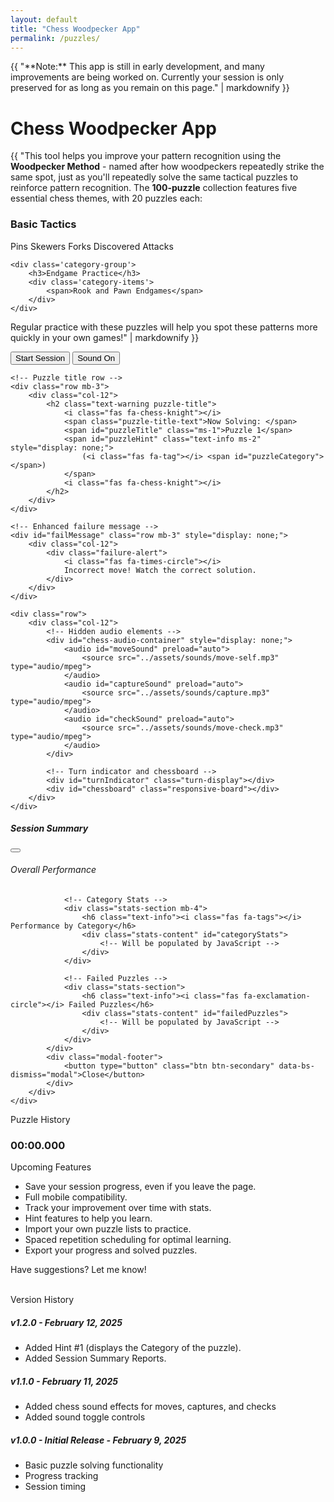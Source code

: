 ```yaml
---
layout: default
title: "Chess Woodpecker App"
permalink: /puzzles/
---
```


<div class="alert alert-warning" role="alert">
    {{ "**Note:** This app is still in early development, and many improvements are being worked on. Currently your session is only preserved for as long as you remain on this page." | markdownify }}
</div>

<h1><i class="fa-solid fa-crow"></i> Chess Woodpecker App</h1>

{{ "This tool helps you improve your pattern recognition using the **Woodpecker Method** - named after how woodpeckers repeatedly strike the same spot, just as you'll repeatedly solve the same tactical puzzles to reinforce pattern recognition. The **100-puzzle** collection features five essential chess themes, with 20 puzzles each:

<div class='puzzle-categories'>
    <div class='category-group'>
        <h3>Basic Tactics</h3>
        <div class='category-items'>
            <span>Pins</span>
            <span>Skewers</span>
            <span>Forks</span>
            <span>Discovered Attacks</span>
        </div>
    </div>
    
    <div class='category-group'>
        <h3>Endgame Practice</h3>
        <div class='category-items'>
            <span>Rook and Pawn Endgames</span>
        </div>
    </div>
</div>

Regular practice with these puzzles will help you spot these patterns more quickly in your own games!" | markdownify }}

<div id="puzzle-container" class="text-center container-fluid">
   <!-- Control buttons row -->
    <div class="row mb-3">
        <div class="col-12 d-flex justify-content-center">
            <div class="control-group">
                <button id="startPuzzle" class="btn btn-primary puzzle-btn">
                    Start Session
                </button>
                <button id="stopPuzzle" class="btn btn-warning puzzle-btn ms-2" style="display: none;">
                    <i class="fas fa-stop-circle"></i> Stop Session
                </button>
                <button id="toggleSound" class="btn puzzle-btn ms-2">
                    <i class="fas fa-volume-up"></i> Sound On
                </button>
                <button id="hintButton" class="btn btn-info puzzle-btn ms-2" style="display: none;">
                    <i class="fas fa-lightbulb"></i> Show Category
                </button>
            </div>
        </div>
    </div>

    <!-- Puzzle title row -->
    <div class="row mb-3">
        <div class="col-12">
            <h2 class="text-warning puzzle-title">
                <i class="fas fa-chess-knight"></i> 
                <span class="puzzle-title-text">Now Solving: </span>
                <span id="puzzleTitle" class="ms-1">Puzzle 1</span> 
                <span id="puzzleHint" class="text-info ms-2" style="display: none;">
                    (<i class="fas fa-tag"></i> <span id="puzzleCategory"></span>)
                </span>
                <i class="fas fa-chess-knight"></i>
            </h2>
        </div>
    </div>

    <!-- Enhanced failure message -->
    <div id="failMessage" class="row mb-3" style="display: none;">
        <div class="col-12">
            <div class="failure-alert">
                <i class="fas fa-times-circle"></i>
                Incorrect move! Watch the correct solution.
            </div>
        </div>
    </div>

    <div class="row">
        <div class="col-12">
            <!-- Hidden audio elements -->
            <div id="chess-audio-container" style="display: none;">
                <audio id="moveSound" preload="auto">
                    <source src="../assets/sounds/move-self.mp3" type="audio/mpeg">
                </audio>
                <audio id="captureSound" preload="auto">
                    <source src="../assets/sounds/capture.mp3" type="audio/mpeg">
                </audio>
                <audio id="checkSound" preload="auto">
                    <source src="../assets/sounds/move-check.mp3" type="audio/mpeg">
                </audio>
            </div>

            <!-- Turn indicator and chessboard -->
            <div id="turnIndicator" class="turn-display"></div>
            <div id="chessboard" class="responsive-board"></div>
        </div>
    </div>
</div>

<!-- Session Report Summary -->
<div class="modal fade" id="sessionSummaryModal" tabindex="-1" aria-labelledby="sessionSummaryLabel" aria-hidden="true">
    <div class="modal-dialog modal-lg">
        <div class="modal-content bg-dark text-light">
            <div class="modal-header">
                <h5 class="modal-title text-warning" id="sessionSummaryLabel">
                    <i class="fas fa-chart-bar"></i> Session Summary
                </h5>
                <button type="button" class="btn-close btn-close-white" data-bs-dismiss="modal" aria-label="Close"></button>
            </div>
            <div class="modal-body">
                <!-- Overall Stats -->
                <div class="stats-section mb-4">
                    <h6 class="text-info"><i class="fas fa-calculator"></i> Overall Performance</h6>
                    <div class="stats-content" id="overallStats">
                        <!-- Will be populated by JavaScript -->
                    </div>
                </div>

                <!-- Category Stats -->
                <div class="stats-section mb-4">
                    <h6 class="text-info"><i class="fas fa-tags"></i> Performance by Category</h6>
                    <div class="stats-content" id="categoryStats">
                        <!-- Will be populated by JavaScript -->
                    </div>
                </div>

                <!-- Failed Puzzles -->
                <div class="stats-section">
                    <h6 class="text-info"><i class="fas fa-exclamation-circle"></i> Failed Puzzles</h6>
                    <div class="stats-content" id="failedPuzzles">
                        <!-- Will be populated by JavaScript -->
                    </div>
                </div>
            </div>
            <div class="modal-footer">
                <button type="button" class="btn btn-secondary" data-bs-dismiss="modal">Close</button>
            </div>
        </div>
    </div>
</div>

<div id="puzzleHistoryCard" class="card bg-dark text-light mt-4">
    <div class="card-header text-warning">
        <i class="fas fa-stopwatch"></i> Puzzle History
    </div>
    <div class="card-body text-center">
        <ul id="puzzleHistory" class="list-unstyled">
            <!-- Puzzle times will be dynamically added here -->
        </ul>
        <h3 class="text-info">
            <span id='totalTime' class='display-6'>00:00.000</span>
        </h3>
    </div>
</div>

<div class="card bg-dark text-light mt-5">
    <div class="card-header text-warning" role="button" data-bs-toggle="collapse" 
         data-bs-target="#upcomingFeaturesContent" aria-expanded="false" 
         aria-controls="upcomingFeaturesContent" style="cursor: pointer;">
        <div class="d-flex justify-content-between align-items-center">
            <span><i class="fas fa-hourglass-half me-2"></i> Upcoming Features</span>
            <i class="fas fa-chevron-down version-toggle"></i>
        </div>
    </div>
    <div class="collapse" id="upcomingFeaturesContent">
        <div class="card-body">
            <ul class="list-unstyled">
                <li><i class="fas fa-user-lock text-info"></i> Save your session progress, even if you leave the page.</li>
                <li><i class="fas fa-mobile-alt text-info"></i> Full mobile compatibility.</li>
                <li><i class="fas fa-chart-line text-info"></i> Track your improvement over time with stats.</li>
                <li><i class="fas fa-lightbulb text-info"></i> Hint features to help you learn.</li>
                <li><i class="fas fa-file-upload text-info"></i> Import your own puzzle lists to practice.</li>
                <li><i class="fas fa-calendar-alt text-info"></i> Spaced repetition scheduling for optimal learning.</li>
                <li><i class="fas fa-file-export text-info"></i> Export your progress and solved puzzles.</li>
            </ul>
            <p>Have suggestions? Let me know!</p>
        </div>
    </div>
</div>

<br>
<div class="card bg-dark text-light mb-4">
    <div class="card-header text-warning" role="button" data-bs-toggle="collapse" 
         data-bs-target="#versionHistoryContent" aria-expanded="false" 
         aria-controls="versionHistoryContent" style="cursor: pointer;">
        <div class="d-flex justify-content-between align-items-center">
            <span><i class="fas fa-code-branch me-2"></i> Version History</span>
            <i class="fas fa-chevron-down version-toggle"></i>
        </div>
    </div>
    <div class="collapse" id="versionHistoryContent">
        <div class="card-body">
            <div class="version-list">
                <div class="version-item">
                    <h5 class="text-info">v1.2.0 - February 12, 2025</h5>
                    <ul class="list-unstyled">
                        <li><i class="fas fa-plus-circle text-success"></i> Added Hint #1 (displays the Category of the puzzle).</li>
                        <li><i class="fas fa-plus-circle text-success"></i> Added Session Summary Reports.</li>
                    </ul>
                </div>
                <div class="version-item">
                    <h5 class="text-info">v1.1.0 - February 11, 2025</h5>
                    <ul class="list-unstyled">
                        <li><i class="fas fa-plus-circle text-success"></i> Added chess sound effects for moves, captures, and checks</li>
                        <li><i class="fas fa-plus-circle text-success"></i> Added sound toggle controls</li>
                    </ul>
                </div>
                <div class="version-item">
                    <h5 class="text-info">v1.0.0 - Initial Release - February 9, 2025</h5>
                    <ul class="list-unstyled">
                        <li><i class="fas fa-check-circle text-success"></i> Basic puzzle solving functionality</li>
                        <li><i class="fas fa-check-circle text-success"></i> Progress tracking</li>
                        <li><i class="fas fa-check-circle text-success"></i> Session timing</li>
                    </ul>
                </div>
            </div>
        </div>
    </div>
</div>

<script type="module">
    import { Chessground } from "https://cdnjs.cloudflare.com/ajax/libs/chessground/9.1.1/chessground.min.js";
    import { Chess } from "https://cdnjs.cloudflare.com/ajax/libs/chess.js/0.13.4/chess.min.js";
</script>

<script src="https://cdn.jsdelivr.net/npm/dayjs@1.10.7/dayjs.min.js"></script>
<script type="module" src="/assets/js/puzzles.js"></script>
